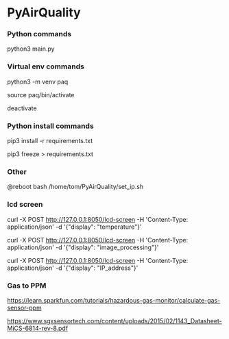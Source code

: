 # PyAirQuality

### Python commands

python3 main.py

### Virtual env commands

python3 -m venv paq

source paq/bin/activate

deactivate

### Python install commands

pip3 install -r requirements.txt

pip3 freeze > requirements.txt

### Other
@reboot bash /home/tom/PyAirQuality/set_ip.sh

### lcd screen
curl -X POST http://127.0.0.1:8050/lcd-screen -H 'Content-Type: application/json' -d '{"display": "temperature"}'

curl -X POST http://127.0.0.1:8050/lcd-screen -H 'Content-Type: application/json' -d '{"display": "image_processing"}'

curl -X POST http://127.0.0.1:8050/lcd-screen -H 'Content-Type: application/json' -d '{"display": "IP_address"}'

### Gas to PPM
https://learn.sparkfun.com/tutorials/hazardous-gas-monitor/calculate-gas-sensor-ppm

https://www.sgxsensortech.com/content/uploads/2015/02/1143_Datasheet-MiCS-6814-rev-8.pdf
